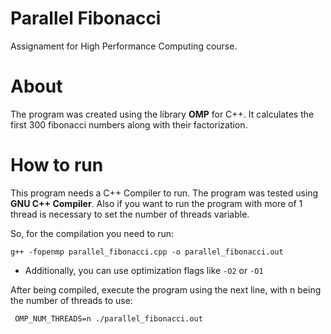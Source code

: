 # Parallel Fibonacci

Assignament for High Performance Computing course.

# About

The program was created using the library **OMP** for C++. It calculates the first 300 fibonacci numbers along with their factorization.

# How to run

This program needs a C++ Compiler to run. The program was tested using **GNU C++ Compiler**. Also if you want to run the program with more of 1 thread is necessary to set the number of threads variable.

So, for the compilation you need to run:

```g++ -fopenmp parallel_fibonacci.cpp -o parallel_fibonacci.out ```

- Additionally, you can use optimization flags like ```-O2``` or ```-O1```

After being compiled, execute the program using the next line, with n being the number of threads to use:

```  OMP_NUM_THREADS=n ./parallel_fibonacci.out ```


#
